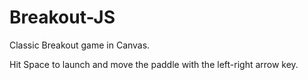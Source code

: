 # Breakout-JS
Classic Breakout game in Canvas.

Hit Space to launch and move the paddle with the left-right arrow key.
